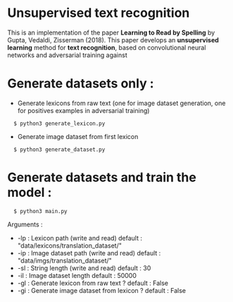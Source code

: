 # Unsupervised text recognition
This is an implementation of the paper **Learning to Read by Spelling**  by Gupta, Vedaldi, Zisserman (2018).
This paper develops an **unsupervised learning** method for **text recognition**, 
based on convolutional neural networks and adversarial training against 

# Generate datasets only : 

- Generate lexicons from raw text (one for image dataset generation,
one for positives examples in adversarial training) 
```
  $ python3 generate_lexicon.py 
```

- Generate image dataset from first lexicon
```
  $ python3 generate_dataset.py 
```

# Generate datasets and train the model :
```
  $ python3 main.py 
```

Arguments : 
 - -lp : Lexicon path (write and read) default : "data/lexicons/translation_dataset/"
 - -ip : Image dataset path (write and read) default : "data/imgs/translation_dataset/"
 - -sl : String length (write and read) default : 30
 - -il : Image dataset length default : 50000
 - -gl : Generate lexicon from raw text ? default : False
 - -gi : Generate image dataset from lexicon ? default : False

